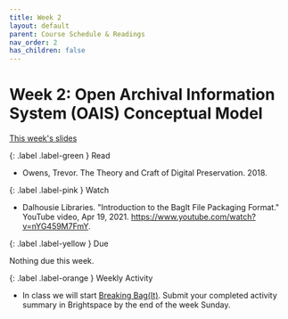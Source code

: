 ```yaml
---
title: Week 2
layout: default
parent: Course Schedule & Readings
nav_order: 2
has_children: false
---
```

# Week 2: Open Archival Information System (OAIS) Conceptual Model
<a href="https://digital-archives.github.io/HISTGA1011/slides/week_02_slide_deck.html" target="_blank">This week's slides</a>

{: .label .label-green }
Read

* Owens, Trevor. The Theory and Craft of Digital Preservation. 2018.

{: .label .label-pink }
Watch

* Dalhousie Libraries. "Introduction to the BagIt File Packaging Format." YouTube video, Apr 19, 2021. <a href="https://www.youtube.com/watch?v=nYG459M7FmY" target="_blank">https://www.youtube.com/watch?v=nYG459M7FmY</a>.

{: .label .label-yellow }
Due

Nothing due this week.

{: .label .label-orange }
Weekly Activity

* In class we will start [Breaking Bag(It)](https://digital-archives.github.io/HISTGA1011/activities/fixity_bagger.html). Submit your completed activity summary in Brightspace by the end of the week Sunday.
